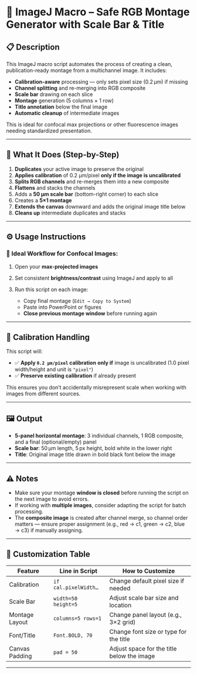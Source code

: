 
# 🧬 ImageJ Macro – Safe RGB Montage Generator with Scale Bar & Title

## 📋 Description

This ImageJ macro script automates the process of creating a clean, publication-ready montage from a multichannel image. It includes:

* **Calibration-aware** processing — only sets pixel size (0.2 µm) if missing
* **Channel splitting** and re-merging into RGB composite
* **Scale bar** drawing on each slice
* **Montage** generation (5 columns × 1 row)
* **Title annotation** below the final image
* **Automatic cleanup** of intermediate images

This is ideal for confocal max projections or other fluorescence images needing standardized presentation.

---

## 🔧 What It Does (Step-by-Step)

1. **Duplicates** your active image to preserve the original
2. **Applies calibration** of 0.2 µm/pixel **only if the image is uncalibrated**
3. **Splits RGB channels** and re-merges them into a new composite
4. **Flattens** and stacks the channels
5. Adds a **50 µm scale bar** (bottom-right corner) to each slice
6. Creates a **5×1 montage**
7. **Extends the canvas** downward and adds the original image title below
8. **Cleans up** intermediate duplicates and stacks

---

## ⚙️ Usage Instructions

### 🔹 Ideal Workflow for Confocal Images:

1. Open your **max-projected images**
2. Set consistent **brightness/contrast** using ImageJ and apply to all
3. Run this script on each image:

   * Copy final montage (`Edit → Copy to System`)
   * Paste into PowerPoint or figures
   * **Close previous montage window** before running again

---

## 🔄 Calibration Handling

This script will:

* ✅ **Apply `0.2 µm/pixel` calibration** **only if** image is uncalibrated (1.0 pixel width/height and unit is `"pixel"`)
* ✅ **Preserve existing calibration** if already present

This ensures you don’t accidentally misrepresent scale when working with images from different sources.

---

## 🖼️ Output

* **5-panel horizontal montage**: 3 individual channels, 1 RGB composite, and a final (optional/empty) panel
* **Scale bar**: 50 µm length, 5 px height, bold white in the lower right
* **Title**: Original image title drawn in bold black font below the image

---

## ⚠️ Notes

* Make sure your montage **window is closed** before running the script on the next image to avoid errors.
* If working with **multiple images**, consider adapting the script for batch processing.
* The **composite image** is created after channel merge, so channel order matters — ensure proper assignment (e.g., red → c1, green → c2, blue → c3) if manually assigning.

---

## 🧰 Customization Table

| Feature        | Line in Script       | How to Customize                           |
| -------------- | -------------------- | ------------------------------------------ |
| Calibration    | `if cal.pixelWidth…` | Change default pixel size if needed        |
| Scale Bar      | `width=50 height=5`  | Adjust scale bar size and location         |
| Montage Layout | `columns=5 rows=1`   | Change panel layout (e.g., 3×2 grid)       |
| Font/Title     | `Font.BOLD, 70`      | Change font size or type for the title     |
| Canvas Padding | `pad = 50`           | Adjust space for the title below the image |

---

